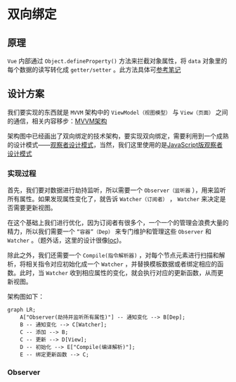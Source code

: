 # 双向绑定

## 原理

`Vue` 内部通过 `Object.defineProperty()` 方法来拦截对象属性，将 `data` 对象里的每个数据的读写转化成 `getter/setter` 。此方法具体可[参考笔记](../../../../编程语言/JavaScript/基础语法/对象/defineProperty.md)

## 设计方案

我们要实现的东西就是 `MVVM` 架构中的 `ViewModel（视图模型）` 与 `View（页面）` 之间的通信，相关内容移步：[MVVM架构](../../../../程序设计/架构思想/MVVM/README.md)

架构图中已经画出了双向绑定的技术架构，要实现双向绑定，需要利用到一个成熟的设计模式——[观察者设计模式](../../../../程序设计/设计模式/行为型模式/观察者模式/README.md)，当然，我们这里使用的是[JavaScript版观察者设计模式](../../../../编程语言/JavaScript/设计模式/常用设计模式/观察者模式/README.md)

### 实现过程

首先，我们要对数据进行劫持监听，所以需要一个 `Observer（监听器` ），用来监听所有属性。如果发现属性变化了，就告诉 `Watcher（订阅者）` ， `Watcher` 来决定是否需要更新视图。

在这个基础上我们进行优化，因为订阅者有很多个，一个一个的管理会浪费大量的精力，所以我们需要一个 `“容器”（Dep）` 来专门维护和管理这些 `Observer` 和 `Watcher` 。（题外话，这里的设计很像[Ioc](../../../../程序设计/架构思想/Ioc/README.md))。

除此之外，我们还需要一个 `Compile(指令解析器)` ，对每个节点元素进行扫描和解析，将相关指令对应初始化成一个 `Watcher` ，并替换模板数据或者绑定相应的函数。此时，当 `Watcher` 收到相应属性的变化，就会执行对应的更新函数，从而更新视图。

架构图如下：

``` mermaid
graph LR;
    A["Observer(劫持并监听所有属性)"] -- 通知变化 --> B[Dep];
    B -- 通知变化 --> C[Watcher];
    C -- 添加 --> B;
    C -- 更新 --> D[View];
    D -- 初始化 --> E["Compile(编译解析)"];
    E -- 绑定更新函数 --> C;
```

### Observer
